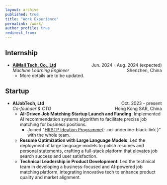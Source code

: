 ```yaml
---
layout: archive
published: true
title: "Work Experience"
permalink: /work/
author_profile: true
redirect_from:
---
```


## Internship

* [**AiMall Tech. Co., Ltd**](https://www.mall-ai.com)
  <span style="float: right;">Jun. 2024 - Aug. 2024 (expected)</span>  
  *Machine Learning Engineer*
  <span style="float: right;">Shenzhen, China</span>
  * More details are to be updated.

## Startup

* **AIJobTech, Ltd**
  <span style="float: right;">Oct. 2023 - present</span>  
  *Co-founder & CTO*
  <span style="float: right;">Hong Kong SAR, China</span>
  * **AI-Driven Job Matching Startup Launch and Funding**: Implemented AI recommendation systems algorithm to facilitate precise job matching for business positions.
      * Joined "[HKSTP Ideation Programme](https://www.hkstp.org/what-we-offer/incubation-acceleration-elite/ideation/){: .no-underline-black-link }" with the whole team.
  * **Resume Optimization with Large Language Models**: Led the deployment of large language models to polish resumes and personal statements, crafting a full-stack platform that elevates job search success and user satisfaction.
  * **Technical Leadership in Product Development**: Led the technical team in developing a business-focused and AI-powered job matching platform, integrating innovative tech to enhance product quality and market alignment.
